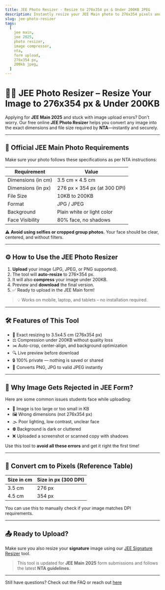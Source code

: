 ```yaml
---
title: JEE Photo Resizer - Resize to 276x354 px & Under 200KB JPEG
description: Instantly resize your JEE Main photo to 276x354 pixels and compress it under 200KB as per NTA guidelines. Free online tool for 2025 form upload.
slug: jee-photo-resizer
tags:
  [
    jee main,
    jee 2025,
    photo resizer,
    image compressor,
    nta,
    form upload,
    276x354 px,
    200kb jpeg,
  ]
---
```


# 🧑‍🎓 JEE Photo Resizer – Resize Your Image to 276x354 px & Under 200KB

Applying for **JEE Main 2025** and stuck with image upload errors? Don't worry. Our free online **JEE Photo Resizer** helps you convert any image into the exact dimensions and file size required by **NTA**—instantly and securely.

---

## 📏 Official JEE Main Photo Requirements

Make sure your photo follows these specifications as per NTA instructions:

| Requirement        | Value                        |
| ------------------ | ---------------------------- |
| Dimensions (in cm) | 3.5 cm × 4.5 cm              |
| Dimensions (in px) | 276 px × 354 px (at 300 DPI) |
| File Size          | 10KB to 200KB                |
| Format             | JPG / JPEG                   |
| Background         | Plain white or light color   |
| Face Visibility    | 80% face, no shadows         |

⚠️ **Avoid using selfies or cropped group photos.** Your face should be clear, centered, and without filters.

---

## ⚙️ How to Use the JEE Photo Resizer

1. **Upload** your image (JPG, JPEG, or PNG supported).
2. The tool will **auto-resize** to 276×354 px.
3. It will also **compress** your image under 200KB.
4. Preview and **download** the final version.
5. ✅ Ready to upload in the JEE Main form!

> 💡 Works on mobile, laptop, and tablets – no installation required.

---

## 🛠 Features of This Tool

- 📐 Exact resizing to 3.5x4.5 cm (276x354 px)
- ⚖️ Compression under 200KB without quality loss
- ✂️ Auto-crop, center-align, and background optimization
- 🔍 Live preview before download
- 🔒 100% private — nothing is saved or shared
- 📁 Converts PNG, JPG to valid JPEG instantly

---

## 💬 Why Image Gets Rejected in JEE Form?

Here are some common issues students face while uploading:

- 📸 Image is too large or too small in KB
- 🖼️ Wrong dimensions (not 276x354 px)
- 🌫️ Poor lighting, low contrast, unclear face
- ⛔ Background is dark or cluttered
- ❌ Uploaded a screenshot or scanned copy with shadows

Use this tool to **avoid all these errors** and get it right the first time!

---

## 🧮 Convert cm to Pixels (Reference Table)

| Size in cm | Size in px (300 DPI) |
| ---------- | -------------------- |
| 3.5 cm     | 276 px               |
| 4.5 cm     | 354 px               |

You can use this to manually check if your image matches DPI requirements.

---

## 📤 Ready to Upload?

Make sure you also resize your **signature** image using our [JEE Signature Resizer](/jee-signature-resizer) tool.

> This tool is updated for **JEE Main 2025** form submissions and follows the latest **NTA guidelines**.

---

Still have questions? Check out the FAQ or reach out [here](/contact)
